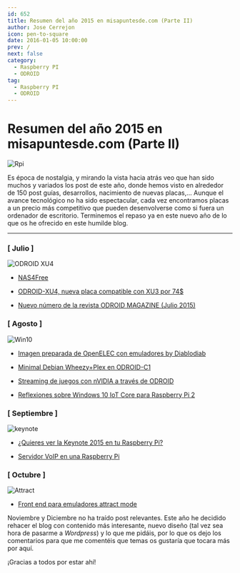 ```yaml
---
id: 652
title: Resumen del año 2015 en misapuntesde.com (Parte II)
author: Jose Cerrejon
icon: pen-to-square
date: 2016-01-05 10:00:00
prev: /
next: false
category:
  - Raspberry PI
  - ODROID
tag:
  - Raspberry PI
  - ODROID
---
```


# Resumen del año 2015 en misapuntesde.com (Parte II)

![Rpi](/images/2015/12/Rpi_ulysess_02.jpg)

Es época de nostalgia, y mirando la vista hacia atrás veo que han sido muchos y variados los post de este año, donde hemos visto en alrededor de 150 post guías, desarrollos, nacimiento de nuevas placas,... Aunque el avance tecnológico no ha sido espectacular, cada vez encontramos placas a un precio más competitivo que pueden desenvolverse como si fuera un ordenador de escritorio. Terminemos el repaso ya en este nuevo año de lo que os he ofrecido en este humilde blog.

- - -

### [ Julio ]

![ODROID XU4](/images/2015/07/odroid-xu4_02.jpg)

* [NAS4Free](/post.php?id=587)

* [ODROID-XU4, nueva placa compatible con XU3 por 74$](/post.php?id=591)

* [Nuevo número de la revista ODROID MAGAZINE (Julio 2015)](/post.php?id=593)

### [ Agosto ]

![Win10](/images/2015/04/win_rpi_r.png)

* [Imagen preparada de OpenELEC con emuladores by Diablodiab](/post.php?id=599)

* [Minimal Debian Wheezy+Plex en ODROID-C1](/post.php?id=600)

* [Streaming de juegos con nVIDIA a través de ODROID](/post.php?id=602)

* [Reflexiones sobre Windows 10 IoT Core para Raspberry Pi 2](/post.php?id=603)

### [ Septiembre ]

![keynote](/images/2015/09/keynote_92k15.png)

* [¿Quieres ver la Keynote 2015 en tu Raspberry Pi?](/post.php?id=616)

* [Servidor VoIP en una Raspberry Pi](/post.php?id=618)

### [ Octubre ]

![Attract](/images/2015/10/attract.png)

* [Front end para emuladores attract mode](/post.php?id=624)


Noviembre y Diciembre no ha traído post relevantes. Este año he decidido rehacer el blog con contenido más interesante, nuevo diseño (tal vez sea hora de pasarme a *Wordpress*) y lo que me pidáis, por lo que os dejo los comentarios para que me comentéis que temas os gustaría que tocara más por aquí.

¡Gracias a todos por estar ahí!